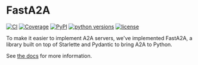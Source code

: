 # FastA2A

[![CI](https://github.com/pydantic/pydantic-ai/actions/workflows/ci.yml/badge.svg?event=push)](https://github.com/pydantic/pydantic-ai/actions/workflows/ci.yml?query=branch%3Amain)
[![Coverage](https://coverage-badge.samuelcolvin.workers.dev/pydantic/pydantic-ai.svg)](https://coverage-badge.samuelcolvin.workers.dev/redirect/pydantic/pydantic-ai)
[![PyPI](https://img.shields.io/pypi/v/fasta2a.svg)](https://pypi.python.org/pypi/fasta2a)
[![python versions](https://img.shields.io/pypi/pyversions/fasta2a.svg)](https://github.com/pydantic/pydantic-ai)
[![license](https://img.shields.io/github/license/pydantic/pydantic-ai.svg)](https://github.com/pydantic/pydantic-ai/blob/main/LICENSE)

To make it easier to implement A2A servers, we've implemented FastA2A,
a library built on top of Starlette and Pydantic to bring A2A to Python.

See [the docs](../docs/a2a/index.md) for more information.
